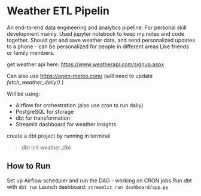 # Weather ETL Pipelin

An end-to-end data engineering and analytics pipeline. For personal skill development mainly.  Used jupyter notebook to keep my notes and code together. 
Should get and save weather data, and send personalized updates to a phone - can be personalized for people in different areas Like friends or family members. 

get weather api here: https://www.weatherapi.com/signup.aspx 

Can also use https://open-meteo.com/ (will need to update *fetch_weather_daily()* )

Will be using: 
- Airflow for orchestration (also use cron to run daily)
- PostgreSQL for storage
- dbt for transformation 
- Streamlit dashboard for weather insights

create a dbt project by running in terminal
> dbt init weather_dbt

## How to Run

Set up Airflow scheduler and run the DAG - working on CRON jobs
Run dbt with `dbt run`
Launch dashboard: `streamlit run dashboard/app.py`
